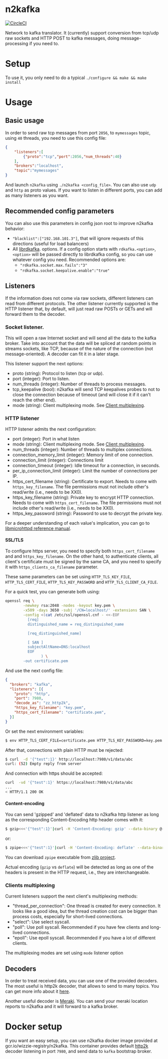 # n2kafka

[![CircleCI](https://circleci.com/gh/wizzie-io/n2kafka/tree/master.svg?style=svg&circle-token=2cfc3260f560b7757d7d9b0e91105816de4cc5d0)](https://circleci.com/gh/wizzie-io/n2kafka/tree/master)

Network to kafka translator. It (currently) support conversion from tcp/udp raw
sockets and HTTP POST to kafka messages, doing message-processing if you need
to.

# Setup
To use it, you only need to do a typical `./configure && make && make install`

# Usage
## Basic usage

In order to send raw tcp messages from port `2056`, to `mymessages` topic, using
`40` threads, you need to use this config file:
```json
{
	"listeners":[
		{"proto":"tcp","port":2056,"num_threads":40}
	],
	"brokers":"localhost",
	"topic":"mymessages"
}
```

And launch `n2kafka` using `./n2kafka <config_file>`. You can also use `udp` and
`http` as proto values. If you want to listen in different ports, you can add as
many listeners as you want.

## Recommended config parameters
You can also use this parameters in config json root to improve n2kafka
behavior:
- `"blacklist":["192.168.101.3"]`, that will ignore requests of this directions
  (useful for load balancers)
- All
  [librdkafka](https://github.com/edenhill/librdkafka/blob/master/CONFIGURATION.md).
  options. If a config option starts with `rdkafka.<option>`, `<option>` will be
  passed directly to librdkafka config, so you can use whatever config you need.
  Recommended options are:
  * `"rdkafka.socket.max.fails":"3"`
  * `"rdkafka.socket.keepalive.enable":"true"`

## Listeners
If the information does not come via raw sockets, different listeners can read
from different protocols. The other listener currently supported is the HTTP
listener that, by default, will just read raw POSTs or GETs and will forward
them to the decoder.

### Socket listener.
This will open a raw Internet socket and will send all the data to the kafka
broker. Take into account that the data will be spliced at random points in
streams sockets, like TCP, because of the nature of the connection (not
message-oriented). A decoder can fit it in a later stage.

This listener support the next options:
- proto (string): Protocol to listen (tcp or udp).
- port (integer): Port to listen.
- num_threads (integer): Number of threads to process messages.
- tcp_keepalive (bool): n2kafka will send TCP keepalives probes to not to
  close the connection because of timeout (and will close it if it can't reach
  the other end).
- mode (string): Client multiplexing mode. See
  [Client multiplexing](client-multiplexing).

### HTTP listener
HTTP listener admits the next configuration:
- port (integer): Port in what listen
- mode (string): Client multiplexing mode. See
  [Client multiplexing](client-multiplexing).
- num_threads (integer): Number of threads to multiplex connections.
- connection_memory_limit (integer): Memory limit of one connection.
- connection_limit (integer): Connections limit
- connection_timeout (integer): Idle timeout for a connection, in seconds.
- per_ip_connection_limit (integer): Limit the number of connections per IP.
- https_cert_filename (string): Certificate to export. Needs to come with
  `https_key_filename`. The file permissions must not include other's
  read/write (i.e., needs to be XX0).
- https_key_filename (string): Private key to encrypt HTTP connection. Needs
  to come with `https_cert_filename`. The file permissions must not include
  other's read/write (i.e., needs to be XX0).
- https_key_password (string): Password to use to decrypt the private key.

For a deeper understanding of each value's implication, you can go to
[libmicrohttpd reference manual](https://www.gnu.org/software/libmicrohttpd/manual/html_node/microhttpd_002dconst.html).

#### SSL/TLS
To configure https server, you need to specify both `https_cert_filename` and
and `https_key_filename`. On the other hand, to authenticate clients, all
client's certificate must be signed by the same CA, and you need to specify it
with `https_clients_ca_filename` parameter.

These same parameters can be set using `HTTP_TLS_KEY_FILE`,
`HTTP_TLS_CERT_FILE`, `HTTP_TLS_KEY_PASSWORD` and `HTTP_TLS_CLIENT_CA_FILE`.

For a quick test, you can generate both using:
```bash
openssl req \
        -newkey rsa:2048 -nodes -keyout key.pem \
        -x509 -days 3650 -subj '/CN=localhost/' -extensions SAN \
        -config <(cat /etc/ssl/openssl.cnf - <<-EOF
          [req]
          distinguished_name = req_distinguished_name

          [req_distinguished_name]

          [ SAN ]
          subjectAltName=DNS:localhost
          EOF
                ) \
        -out certificate.pem
```

And use the next config file:
```json
{
  "brokers": "kafka",
  "listeners": [{
    "proto": "http",
    "port": 7980,
    "decode_as": "zz_http2k",
    "https_key_filename": "key.pem",
    "https_cert_filename": "certificate.pem",
  }]
}
```

Or set the next environment variables:
```bash
$ env HTTP_TLS_CERT_FILE=certificate.pem HTTP_TLS_KEY_PASSWORD=key.pem ./n2kafka <n2kafka_config_filename>
```

After that, connections with plain HTTP must be rejected:
```bash
$ curl  -d '{"test":1}' http://localhost:7980/v1/data/abc
curl: (52) Empty reply from server
```

And connection with https should be accepted:
```bash
curl  -vd '{"test":1}' https://localhost:7980/v1/data/abc
...
< HTTP/1.1 200 OK
```

#### Content-encoding
You can send 'gzipped' and 'deflated' data to n2kafka http listener as long as
the corresponding Content-Encoding http header comes with it:

```bash
$ gzip<<<'{"test":1}'|curl -H 'Content-Encoding: gzip' --data-binary @- 'http://localhost:40093/v1/data/abc'
```

or:

```bash
$ zpipe<<<'{"test":1}'|curl -H 'Content-Encoding: deflate' --data-binary @- 'http://localhost:40093/v1/data/abc'
```

You can download `zpipe` executable from
[zlib project](https://github.com/madler/zlib/blob/master/examples/zpipe.c).

Actual encoding (`gzip` vs `deflate`) will be detected as long as one of the
headers is present in the HTTP request, i.e., they are interchangeable.

### Clients multiplexing
Current listeners support the next client's multiplexing methods:
  * "thread_per_connection": One thread is created for every connection. It
    looks like a good idea, but the thread creation cost can be bigger than
    process costs, especially for short-lived connections.
  * "select": Use select syscall.
  * "poll": Use poll syscall. Recommended if you have few clients and
    long-lived connections.
  * "epoll": Use epoll syscall. Recommended if you have a lot of different
    clients.

The multiplexing modes are set using `mode` listener option

## Decoders
In order to treat received data, you can use one of the provided decoders. The
most useful is http2k decoder, that allows to send to many topics. You can get
more info about it [here](src/decoder/zz_http2k/README.md).

Another useful decoder is [Meraki](src/decoder/meraki/README.md). You can send
your meraki location reports to n2kafka and it will forward to a kafka broker.

# Docker setup
If you want an easy setup, you can use n2kafka docker image provided at
gcr.io/wizzie-registry/n2kafka. This container provides default
[http2k](src/decoder/zz_http2k/README.md) decoder
listening in port `7980`, and send data to `kafka` bootstrap broker.
